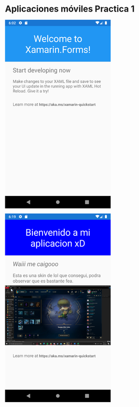 # Aplicaciones móviles Practica 1
<p align="left">
  <img src="https://github.com/DavidTejada27/Practica1-Xamarin/blob/main/XamarinAntes.png" width="350">
</p>
<p align="left">
  <img src="https://github.com/DavidTejada27/Practica1-Xamarin/blob/main/XamarinDespues.png" width="350">
</p>
